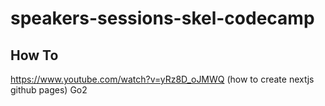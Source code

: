 # speakers-sessions-skel-codecamp

## How To
https://www.youtube.com/watch?v=yRz8D_oJMWQ (how to create nextjs github pages)
Go2